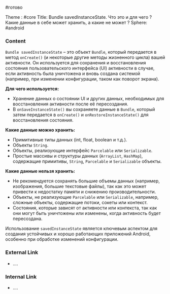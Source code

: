 #готово 

Theme : #core 
Title: Bundle savedInstanceState. Что это и для чего ? Какие данные в себе может хранить, а какие не может ?
Sphere: #android 

### Content

`Bundle savedInstanceState` – это объект `Bundle`, который передается в метод `onCreate()` (и некоторые другие методы жизненного цикла) вашей активности. Он используется для сохранения и восстановления состояния пользовательского интерфейса (UI) активности в случае, если активность была уничтожена и вновь создана системой (например, при изменении конфигурации, таком как поворот экрана).

**Для чего используется:**

- Хранение данных о состоянии UI и других данных, необходимых для восстановления активности после её пересоздания.
- В `onSaveInstanceState()` вы сохраняете данные в `Bundle`, который затем передается в `onCreate()` и `onRestoreInstanceState()` для восстановления состояния.

**Какие данные можно хранить:**

- Примитивные типы данных (int, float, boolean и т.д.).
- Объекты `String`.
- Объекты, реализующие интерфейс `Parcelable` или `Serializable`.
- Простые массивы и структуры данных (`ArrayList`, `HashMap`), содержащие примитивы, `String`, `Parcelable` и `Serializable` объекты.

**Какие данные нельзя хранить:**

- Не рекомендуется сохранять большие объемы данных (например, изображения, большие текстовые файлы), так как это может привести к недостатку памяти и снижению производительности.
- Объекты, не реализующие `Parcelable` или `Serializable`, например, сложные объекты, содержащие потоки, сокеты или контекст.
- Состояния, которые зависят от активности или контекста, так как они могут быть уничтожены или изменены, когда активность будет пересоздана.

Использование `savedInstanceState` является ключевым аспектом для создания устойчивых и хорошо работающих приложений Android, особенно при обработке изменений конфигурации.

### External Link

- ....

### Internal Link

- ....